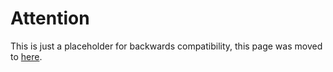 # Attention

This is just a placeholder for backwards compatibility, this page was moved to [here](../../common/credit.md).
